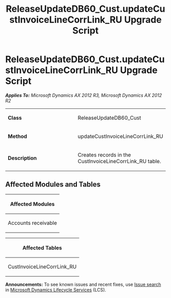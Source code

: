 ﻿---
title: ReleaseUpdateDB60_Cust.updateCustInvoiceLineCorrLink_RU Upgrade Script
TOCTitle: ReleaseUpdateDB60_Cust.updateCustInvoiceLineCorrLink_RU Upgrade Script
ms:assetid: 09f4247f-5542-f822-196e-b7b8e005bcc4
ms:mtpsurl: https://msdn.microsoft.com/en-us/library/JJ735603(v=AX.60)
ms:contentKeyID: 49706514
ms.date: 05/18/2015
mtps_version: v=AX.60
---

# ReleaseUpdateDB60\_Cust.updateCustInvoiceLineCorrLink\_RU Upgrade Script 


_**Applies To:** Microsoft Dynamics AX 2012 R3, Microsoft Dynamics AX 2012 R2_

<table>
<colgroup>
<col style="width: 50%" />
<col style="width: 50%" />
</colgroup>
<tbody>
<tr class="odd">
<td><p><strong>Class</strong></p></td>
<td><p>ReleaseUpdateDB60_Cust</p></td>
</tr>
<tr class="even">
<td><p><strong>Method</strong></p></td>
<td><p>updateCustInvoiceLineCorrLink_RU</p></td>
</tr>
<tr class="odd">
<td><p><strong>Description</strong></p></td>
<td><p>Creates records in the CustInvoiceLineCorrLink_RU table.</p></td>
</tr>
</tbody>
</table>


## Affected Modules and Tables

<table>
<colgroup>
<col style="width: 100%" />
</colgroup>
<thead>
<tr class="header">
<th><p>Affected Modules</p></th>
</tr>
</thead>
<tbody>
<tr class="odd">
<td><p>Accounts receivable</p></td>
</tr>
</tbody>
</table>


<table>
<colgroup>
<col style="width: 100%" />
</colgroup>
<thead>
<tr class="header">
<th><p>Affected Tables</p></th>
</tr>
</thead>
<tbody>
<tr class="odd">
<td><p>CustInvoiceLineCorrLink_RU</p></td>
</tr>
</tbody>
</table>

  
**Announcements:** To see known issues and recent fixes, use [Issue search](http://go.microsoft.com/fwlink/?linkid=389258) in [Microsoft Dynamics Lifecycle Services](http://go.microsoft.com/fwlink/?linkid=306505) (LCS).

